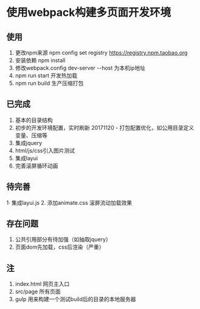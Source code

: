 # 使用webpack构建多页面开发环境

## 使用
1. 更改npm来源 npm config set registry https://registry.npm.taobao.org  
2. 安装依赖 npm install 
3. 修改webpack.config dev-server --host 为本机ip地址
4. npm run start 开发热加载
5. npm run build 生产压缩打包

## 已完成
1. 基本的目录结构
2. 初步的开发环境配置，实时刷新  20171120 - 打包配置优化，如公用目录定义变量、压缩等
3. 集成jquery
4. html/js/css引入图片测试
5. 集成layui
6. 完善滚屏循环动画

## 待完善
1· 集成layui.js
2. 添加animate.css 滚屏流动加载效果

## 存在问题
1. 公共引用部分有待加强（如抽取jquery）
2. 页面dom先加载，css后渲染（严重）

## 注
1. index.html 网页主入口
2. src/page 所有页面
3. gulp 用来构建一个测试build后的目录的本地服务器
